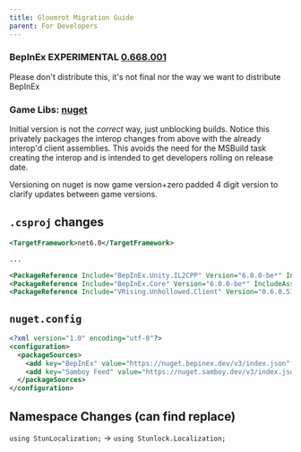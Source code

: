 ```yaml
---
title: Gloomrot Migration Guide
parent: For Developers
---
```


### BepInEx **EXPERIMENTAL** [0.668.001](https://github.com/decaprime/VRising-Modding/releases/tag/0.668.001) 
Please don't distribute this, it's not final nor the way we want to distribute BepInEx


### Game Libs: [nuget](https://www.nuget.org/packages/VRising.Unhollowed.Client/0.6.0.571080001)
Initial version is not the *correct* way, just unblocking builds. Notice this privately packages the interop changes from above with the already interop'd client assemblies. This avoids the need for the MSBuild task creating the interop and is intended to get developers rolling on release date. 

Versioning on nuget is now game version+zero padded 4 digit version to clarify updates between game versions.


## `.csproj` changes
```xml
<TargetFramework>net6.0</TargetFramework>

...

<PackageReference Include="BepInEx.Unity.IL2CPP" Version="6.0.0-be*" IncludeAssets="compile" />
<PackageReference Include="BepInEx.Core" Version="6.0.0-be*" IncludeAssets="compile" />
<PackageReference Include="VRising.Unhollowed.Client" Version="0.6.0.57108*" />

```

## `nuget.config`

```xml
<?xml version="1.0" encoding="utf-8"?>
<configuration>
  <packageSources>
    <add key="BepInEx" value="https://nuget.bepinex.dev/v3/index.json" />
    <add key="Samboy Feed" value="https://nuget.samboy.dev/v3/index.json" />
  </packageSources>
</configuration>
```

## Namespace Changes (can find replace)
`using StunLocalization;` -> `using Stunlock.Localization;`

